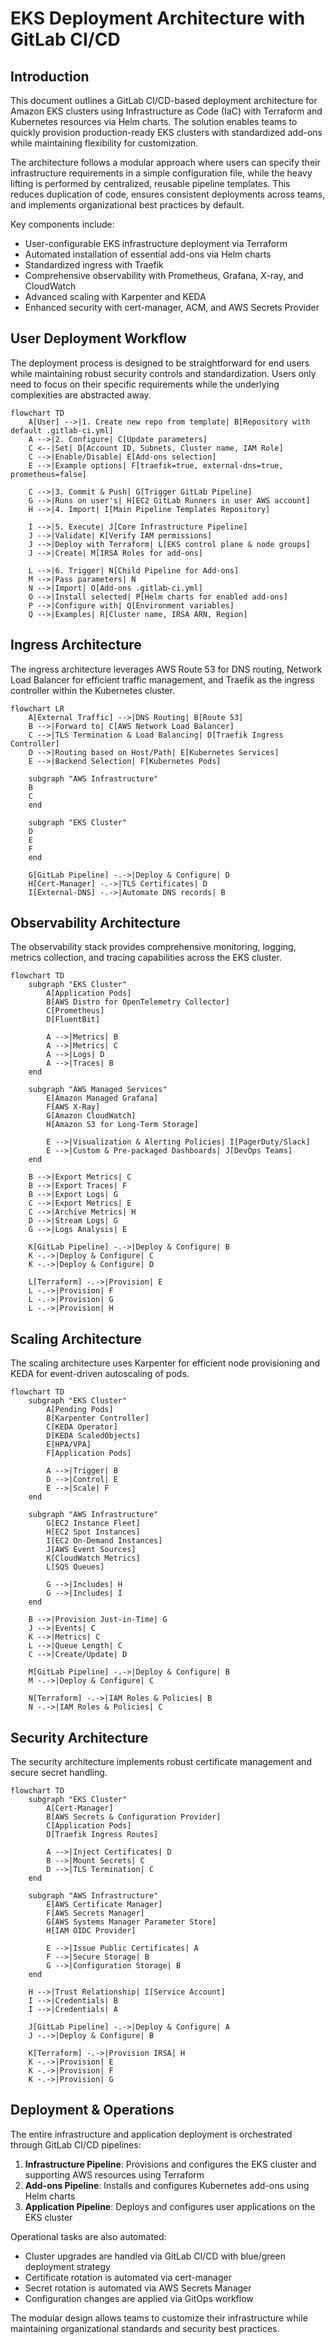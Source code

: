 # EKS Deployment Architecture with GitLab CI/CD

## Introduction

This document outlines a GitLab CI/CD-based deployment architecture for Amazon EKS clusters using Infrastructure as Code (IaC) with Terraform and Kubernetes resources via Helm charts. The solution enables teams to quickly provision production-ready EKS clusters with standardized add-ons while maintaining flexibility for customization.

The architecture follows a modular approach where users can specify their infrastructure requirements in a simple configuration file, while the heavy lifting is performed by centralized, reusable pipeline templates. This reduces duplication of code, ensures consistent deployments across teams, and implements organizational best practices by default.

Key components include:
- User-configurable EKS infrastructure deployment via Terraform
- Automated installation of essential add-ons via Helm charts
- Standardized ingress with Traefik
- Comprehensive observability with Prometheus, Grafana, X-ray, and CloudWatch
- Advanced scaling with Karpenter and KEDA
- Enhanced security with cert-manager, ACM, and AWS Secrets Provider

## User Deployment Workflow

The deployment process is designed to be straightforward for end users while maintaining robust security controls and standardization. Users only need to focus on their specific requirements while the underlying complexities are abstracted away.

```mermaid
flowchart TD
    A[User] -->|1. Create new repo from template| B[Repository with default .gitlab-ci.yml]
    A -->|2. Configure| C[Update parameters]
    C <--|Set| D[Account ID, Subnets, Cluster name, IAM Role]
    C -->|Enable/Disable| E[Add-ons selection]
    E -->|Example options| F[traefik=true, external-dns=true, prometheus=false]
    
    C -->|3. Commit & Push| G[Trigger GitLab Pipeline]
    G -->|Runs on user's| H[EC2 GitLab Runners in user AWS account]
    H -->|4. Import| I[Main Pipeline Templates Repository]
    
    I -->|5. Execute| J[Core Infrastructure Pipeline]
    J -->|Validate| K[Verify IAM permissions]
    J -->|Deploy with Terraform| L[EKS control plane & node groups]
    J -->|Create| M[IRSA Roles for add-ons]
    
    L -->|6. Trigger| N[Child Pipeline for Add-ons]
    M -->|Pass parameters| N
    N -->|Import| O[Add-ons .gitlab-ci.yml]
    O -->|Install selected| P[Helm charts for enabled add-ons]
    P -->|Configure with| Q[Environment variables]
    Q -->|Examples| R[Cluster name, IRSA ARN, Region]
```

## Ingress Architecture

The ingress architecture leverages AWS Route 53 for DNS routing, Network Load Balancer for efficient traffic management, and Traefik as the ingress controller within the Kubernetes cluster.

```mermaid
flowchart LR
    A[External Traffic] -->|DNS Routing| B[Route 53]
    B -->|Forward to| C[AWS Network Load Balancer]
    C -->|TLS Termination & Load Balancing| D[Traefik Ingress Controller]
    D -->|Routing based on Host/Path| E[Kubernetes Services]
    E -->|Backend Selection| F[Kubernetes Pods]
    
    subgraph "AWS Infrastructure"
    B
    C
    end
    
    subgraph "EKS Cluster"
    D
    E
    F
    end
    
    G[GitLab Pipeline] -.->|Deploy & Configure| D
    H[Cert-Manager] -.->|TLS Certificates| D
    I[External-DNS] -.->|Automate DNS records| B
```

## Observability Architecture

The observability stack provides comprehensive monitoring, logging, metrics collection, and tracing capabilities across the EKS cluster.

```mermaid
flowchart TD
    subgraph "EKS Cluster"
        A[Application Pods]
        B[AWS Distro for OpenTelemetry Collector]
        C[Prometheus]
        D[FluentBit]
        
        A -->|Metrics| B
        A -->|Metrics| C
        A -->|Logs| D
        A -->|Traces| B
    end
    
    subgraph "AWS Managed Services"
        E[Amazon Managed Grafana]
        F[AWS X-Ray]
        G[Amazon CloudWatch]
        H[Amazon S3 for Long-Term Storage]
        
        E -->|Visualization & Alerting Policies| I[PagerDuty/Slack]
        E -->|Custom & Pre-packaged Dashboards| J[DevOps Teams]
    end
    
    B -->|Export Metrics| C
    B -->|Export Traces| F
    B -->|Export Logs| G
    C -->|Export Metrics| E
    C -->|Archive Metrics| H
    D -->|Stream Logs| G
    G -->|Logs Analysis| E
    
    K[GitLab Pipeline] -.->|Deploy & Configure| B
    K -.->|Deploy & Configure| C
    K -.->|Deploy & Configure| D
    
    L[Terraform] -.->|Provision| E
    L -.->|Provision| F
    L -.->|Provision| G
    L -.->|Provision| H
```

## Scaling Architecture

The scaling architecture uses Karpenter for efficient node provisioning and KEDA for event-driven autoscaling of pods.

```mermaid
flowchart TD
    subgraph "EKS Cluster"
        A[Pending Pods]
        B[Karpenter Controller]
        C[KEDA Operator]
        D[KEDA ScaledObjects]
        E[HPA/VPA]
        F[Application Pods]
        
        A -->|Trigger| B
        D -->|Control| E
        E -->|Scale| F
    end
    
    subgraph "AWS Infrastructure"
        G[EC2 Instance Fleet]
        H[EC2 Spot Instances]
        I[EC2 On-Demand Instances]
        J[AWS Event Sources]
        K[CloudWatch Metrics]
        L[SQS Queues]
        
        G -->|Includes| H
        G -->|Includes| I
    end
    
    B -->|Provision Just-in-Time| G
    J -->|Events| C
    K -->|Metrics| C
    L -->|Queue Length| C
    C -->|Create/Update| D
    
    M[GitLab Pipeline] -.->|Deploy & Configure| B
    M -.->|Deploy & Configure| C
    
    N[Terraform] -.->|IAM Roles & Policies| B
    N -.->|IAM Roles & Policies| C
```

## Security Architecture

The security architecture implements robust certificate management and secure secret handling.

```mermaid
flowchart TD
    subgraph "EKS Cluster"
        A[Cert-Manager]
        B[AWS Secrets & Configuration Provider]
        C[Application Pods]
        D[Traefik Ingress Routes]
        
        A -->|Inject Certificates| D
        B -->|Mount Secrets| C
        D -->|TLS Termination| C
    end
    
    subgraph "AWS Infrastructure"
        E[AWS Certificate Manager]
        F[AWS Secrets Manager]
        G[AWS Systems Manager Parameter Store]
        H[IAM OIDC Provider]
        
        E -->|Issue Public Certificates| A
        F -->|Secure Storage| B
        G -->|Configuration Storage| B
    end
    
    H -->|Trust Relationship| I[Service Account]
    I -->|Credentials| B
    I -->|Credentials| A
    
    J[GitLab Pipeline] -.->|Deploy & Configure| A
    J -.->|Deploy & Configure| B
    
    K[Terraform] -.->|Provision IRSA| H
    K -.->|Provision| E
    K -.->|Provision| F
    K -.->|Provision| G
```

## Deployment & Operations

The entire infrastructure and application deployment is orchestrated through GitLab CI/CD pipelines:

1. **Infrastructure Pipeline**: Provisions and configures the EKS cluster and supporting AWS resources using Terraform
2. **Add-ons Pipeline**: Installs and configures Kubernetes add-ons using Helm charts
3. **Application Pipeline**: Deploys and configures user applications on the EKS cluster

Operational tasks are also automated:
- Cluster upgrades are handled via GitLab CI/CD with blue/green deployment strategy
- Certificate rotation is automated via cert-manager
- Secret rotation is automated via AWS Secrets Manager
- Configuration changes are applied via GitOps workflow

The modular design allows teams to customize their infrastructure while maintaining organizational standards and security best practices.
